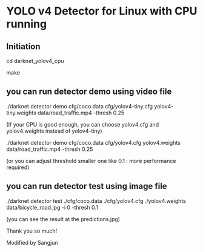# YOLO v4 Detector for Linux with CPU running

## Initiation

cd darknet_yolov4_cpu

make


## you can run detector demo using video file

./darknet detector demo cfg/coco.data cfg/yolov4-tiny.cfg yolov4-tiny.weights data/road_traffic.mp4 -thresh 0.25

(If your CPU is good enough, you can choose yolov4.cfg and yolov4.weights instead of yolov4-tiny)

./darknet detector demo cfg/coco.data cfg/yolov4.cfg yolov4.weights data/road_traffic.mp4 -thresh 0.25

(or you can adjust threshold smaller one like 0.1 : more performance required)


## you can run detector test using image file

./darknet detector test ./cfg/coco.data ./cfg/yolov4.cfg ./yolov4.weights data/bicycle_road.jpg -i 0 -thresh 0.1

(you can see the result at the predictions.jpg)


Thank you so much!

Modified by Sangjun